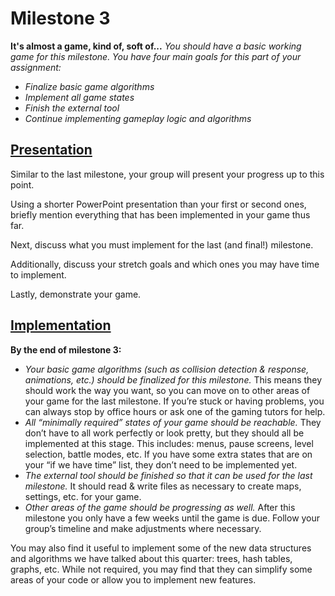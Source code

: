 # Milestone 3
**It's almost a game, kind of, soft of...**
_You should have a basic working game for this milestone. You have four main goals for this part of your assignment:_
- _Finalize basic game algorithms_
- _Implement all game states_
- _Finish the external tool_
- _Continue implementing gameplay logic and algorithms_

## [Presentation](doc/Presentations.md)
Similar to the last milestone, your group will present your progress up to this point.  

Using a shorter PowerPoint presentation than your first or second ones, briefly mention everything that has been implemented in your game thus far. 

Next, discuss what you must implement for the last (and final!) milestone. 

Additionally, discuss your stretch goals and which ones you may have time to implement.  

Lastly, demonstrate your game.  

## [Implementation](src/ReleaseNotes.md)
**By the end of milestone 3:**
- _Your basic game algorithms (such as collision detection & response, animations, etc.) should be finalized for this milestone._  This means they should work the way you want, so you can move on to other areas of your game for the last milestone.  If you’re stuck or having problems, you can always stop by office hours or ask one of the gaming tutors for help.
- _All “minimally required” states of your game should be reachable._  They don’t have to all work perfectly or look pretty, but they should all be implemented at this stage.  This includes: menus, pause screens, level selection, battle modes, etc.  If you have some extra states that are on your “if we have time” list, they don’t need to be implemented yet.
- _The external tool should be finished so that it can be used for the last milestone._  It should read & write files as necessary to create maps, settings, etc. for your game.  
- _Other areas of the game should be progressing as well._  After this milestone you only have a few weeks until the game is due.  Follow your group’s timeline and make adjustments where necessary.

You may also find it useful to implement some of the new data structures and algorithms we have talked about this quarter: trees, hash tables, graphs, etc.  While not required, you may find that they can simplify some areas of your code or allow you to implement new features.
